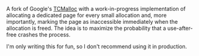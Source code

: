 A fork of Google's [TCMalloc](https://github.com/google/tcmalloc) with a work-in-progress
implementation of allocating a dedicated page for every small allocation and, more
importantly, marking the page as inaccessible immediately when the allocation is freed.
The idea is to maximize the probability that a use-after-free crashes the process.

I'm only writing this for fun, so I don't recommend using it in production.

